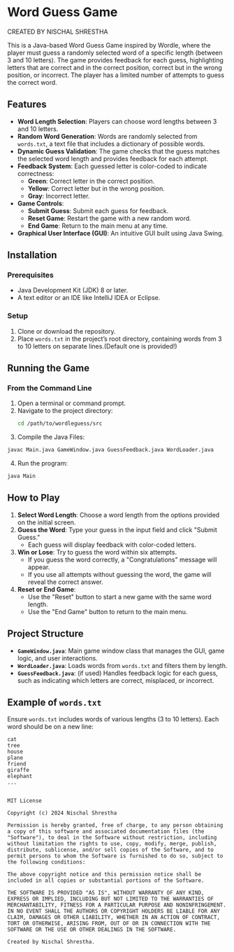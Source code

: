 # Word Guess Game
CREATED BY NISCHAL SHRESTHA


This is a Java-based Word Guess Game inspired by Wordle, where the player must guess a randomly selected word of a specific length (between 3 and 10 letters). The game provides feedback for each guess, highlighting letters that are correct and in the correct position, correct but in the wrong position, or incorrect. The player has a limited number of attempts to guess the correct word.

## Features

- **Word Length Selection**: Players can choose word lengths between 3 and 10 letters.
- **Random Word Generation**: Words are randomly selected from `words.txt`, a text file that includes a dictionary of possible words.
- **Dynamic Guess Validation**: The game checks that the guess matches the selected word length and provides feedback for each attempt.
- **Feedback System**: Each guessed letter is color-coded to indicate correctness:
    - **Green**: Correct letter in the correct position.
    - **Yellow**: Correct letter but in the wrong position.
    - **Gray**: Incorrect letter.
- **Game Controls**:
    - **Submit Guess**: Submit each guess for feedback.
    - **Reset Game**: Restart the game with a new random word.
    - **End Game**: Return to the main menu at any time.
- **Graphical User Interface (GUI)**: An intuitive GUI built using Java Swing.

## Installation

### Prerequisites
- Java Development Kit (JDK) 8 or later.
- A text editor or an IDE like IntelliJ IDEA or Eclipse.

### Setup
1. Clone or download the repository.
2. Place `words.txt` in the project’s root directory, containing words from 3 to 10 letters on separate lines.(Default one is provided!)

## Running the Game

### From the Command Line

1. Open a terminal or command prompt.
2. Navigate to the project directory:
   ```bash
   cd /path/to/wordleguess/src
3. Compile the Java Files:
```bash
javac Main.java GameWindow.java GuessFeedback.java WordLoader.java
```
4. Run the program:
```bash
java Main
```
## How to Play

1. **Select Word Length**: Choose a word length from the options provided on the initial screen.
2. **Guess the Word**: Type your guess in the input field and click "Submit Guess."
    - Each guess will display feedback with color-coded letters.
3. **Win or Lose**: Try to guess the word within six attempts.
    - If you guess the word correctly, a "Congratulations" message will appear.
    - If you use all attempts without guessing the word, the game will reveal the correct answer.
4. **Reset or End Game**:
    - Use the "Reset" button to start a new game with the same word length.
    - Use the "End Game" button to return to the main menu.

## Project Structure

- **`GameWindow.java`**: Main game window class that manages the GUI, game logic, and user interactions.
- **`WordLoader.java`**: Loads words from `words.txt` and filters them by length.
- **`GuessFeedback.java`**: (if used) Handles feedback logic for each guess, such as indicating which letters are correct, misplaced, or incorrect.

## Example of `words.txt`

Ensure `words.txt` includes words of various lengths (3 to 10 letters). Each word should be on a new line:

```plaintext
cat
tree
house
plane
friend
giraffe
elephant
...


MIT License

Copyright (c) 2024 Nischal Shrestha

Permission is hereby granted, free of charge, to any person obtaining a copy of this software and associated documentation files (the "Software"), to deal in the Software without restriction, including without limitation the rights to use, copy, modify, merge, publish, distribute, sublicense, and/or sell copies of the Software, and to permit persons to whom the Software is furnished to do so, subject to the following conditions:

The above copyright notice and this permission notice shall be included in all copies or substantial portions of the Software.

THE SOFTWARE IS PROVIDED "AS IS", WITHOUT WARRANTY OF ANY KIND, EXPRESS OR IMPLIED, INCLUDING BUT NOT LIMITED TO THE WARRANTIES OF MERCHANTABILITY, FITNESS FOR A PARTICULAR PURPOSE AND NONINFRINGEMENT. IN NO EVENT SHALL THE AUTHORS OR COPYRIGHT HOLDERS BE LIABLE FOR ANY CLAIM, DAMAGES OR OTHER LIABILITY, WHETHER IN AN ACTION OF CONTRACT, TORT OR OTHERWISE, ARISING FROM, OUT OF OR IN CONNECTION WITH THE SOFTWARE OR THE USE OR OTHER DEALINGS IN THE SOFTWARE.

Created by Nischal Shrestha.
